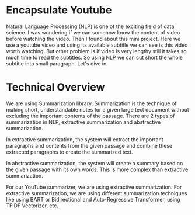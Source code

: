 # Encapsulate Youtube
Natural Language Processing (NLP) is one of the exciting field of data science. I was wondering if we can somehow know the content of video before watching the video. Then I found about this mini project. Here we use a youtube video and using its available subtitle we can see is this video worth watching. But other problem is if video is very lengthy still it takes so much time to read the subtitles. So using NLP we can cut short the whole subtitle into small paragraph. Let's dive in.

# Technical Overview
We are using Summarization library. Summarization is the technique of making short, understandable notes for a given large text document without excluding the important contents of the passage. There are 2 types of summarization in NLP, extractive summarization and abstractive summarization.

In extractive summarization, the system will extract the important paragraphs and contents from the given passage and combine these extracted paragraphs to create the summarized text.

In abstractive summarization, the system will create a summary based on the given passage with its own words. This is more complex than extractive summarization.

For our YouTube summarizer, we are using extractive summarization. For extractive summarization, we are using different summarization techniques like using BART or Bidirectional and Auto-Regressive Transformer, using TFIDF Vectorizer, etc.
